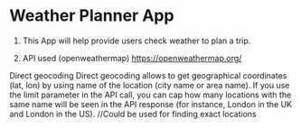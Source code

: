 # Weather Planner App

1. This App will help provide users check weather to plan a trip.

2. API used (openweathermap) https://openweathermap.org/

Direct geocoding
Direct geocoding allows to get geographical coordinates (lat, lon) by using name of the location (city name or area name). If you use the limit parameter in the API call, you can cap how many locations with the same name will be seen in the API response (for instance, London in the UK and London in the US). //Could be used for finding exact locations
